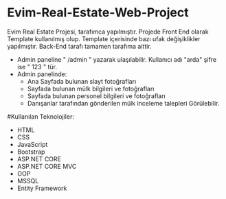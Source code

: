 # Evim-Real-Estate-Web-Project
Evim Real Estate Projesi, tarafımca yapılmıştır. Projede Front End olarak Template kullanılmış olup. Template içerisinde bazı ufak değişiklikler yapılmıştır. Back-End tarafı tamamen tarafıma aittir.

- Admin paneline " /admin " yazarak ulaşılabilir. Kullanıcı adı "arda" şifre ise " 123 " tür.
- Admin panelinde:
   * Ana Sayfada bulunan slayt fotoğrafları
   * Sayfada bulunan mülk bilgileri ve fotoğrafları
   * Sayfada bulunan personel bilgileri ve fotoğrafları
   * Danışanlar tarafından gönderilen mülk inceleme talepleri
  Görülebilir.
   
#Kullanılan Teknolojiler:

- HTML
- CSS
- JavaScript
- Bootstrap
- ASP.NET CORE
- ASP.NET CORE MVC
- OOP
- MSSQL
- Entity Framework
